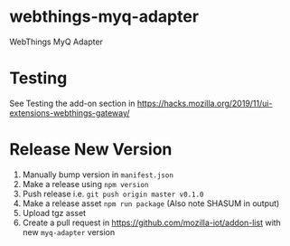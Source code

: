 # webthings-myq-adapter
WebThings MyQ Adapter

# Testing

See Testing the add-on section in https://hacks.mozilla.org/2019/11/ui-extensions-webthings-gateway/

# Release New Version

1. Manually bump version in `manifest.json`
2. Make a release using `npm version`
3. Push release i.e. `git push origin master v0.1.0`
4. Make a release asset `npm run package` (Also note SHASUM in output)
5. Upload tgz asset
6. Create a pull request in https://github.com/mozilla-iot/addon-list with new `myq-adapter` version
